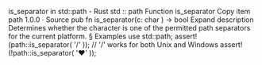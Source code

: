 is_separator in std::path - Rust
std
::
path
Function
is_separator
Copy item path
1.0.0
·
Source
pub fn is_separator(c:
char
) ->
bool
Expand description
Determines whether the character is one of the permitted path
separators for the current platform.
§
Examples
use
std::path;
assert!
(path::is_separator(
'/'
));
// '/' works for both Unix and Windows
assert!
(!path::is_separator(
'❤'
));